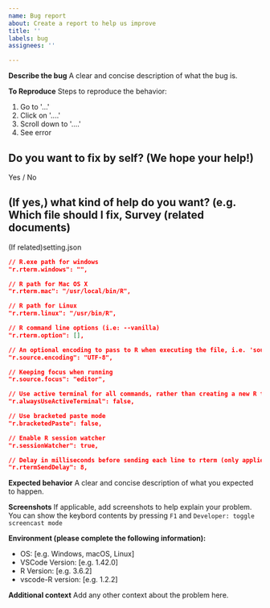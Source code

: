 ```yaml
---
name: Bug report
about: Create a report to help us improve
title: ''
labels: bug
assignees: ''

---
```


<!-- Is the issue about auto-completion, hover help, go to definition,
  document highlight,  document outline/symbols, workspace symbols, formatting, 
  document link, document color and color picker?
  If so it is more likely an issue with the language server.
  Please report issue at <https://github.com/REditorSupport/languageserver/issues>. -->

**Describe the bug**
A clear and concise description of what the bug is.

**To Reproduce**
Steps to reproduce the behavior:

1. Go to '...'
2. Click on '....'
3. Scroll down to '....'
4. See error

## Do you want to fix by self? (We hope your help!)

Yes / No

## (If yes,) what kind of help do you want? (e.g. Which file should I fix, Survey (related documents)

(If related)setting.json

```json
// R.exe path for windows
"r.rterm.windows": "",

// R path for Mac OS X
"r.rterm.mac": "/usr/local/bin/R",

// R path for Linux
"r.rterm.linux": "/usr/bin/R",

// R command line options (i.e: --vanilla)
"r.rterm.option": [],

// An optional encoding to pass to R when executing the file, i.e. 'source(FILE, encoding=ENCODING)'
"r.source.encoding": "UTF-8",

// Keeping focus when running
"r.source.focus": "editor",

// Use active terminal for all commands, rather than creating a new R terminal
"r.alwaysUseActiveTerminal": false,

// Use bracketed paste mode
"r.bracketedPaste": false,

// Enable R session watcher
"r.sessionWatcher": true,

// Delay in milliseconds before sending each line to rterm (only applies if r.bracketedPaste is false)
"r.rtermSendDelay": 8,
```

**Expected behavior**
A clear and concise description of what you expected to happen.

**Screenshots**
If applicable, add screenshots to help explain your problem.
You can show the keybord contents by pressing `F1` and `Developer: toggle screencast mode`

**Environment (please complete the following information):**

- OS: [e.g. Windows, macOS, Linux]
- VSCode Version: [e.g. 1.42.0]
- R Version: [e.g. 3.6.2]
- vscode-R version: [e.g. 1.2.2]

**Additional context**
Add any other context about the problem here.
